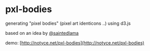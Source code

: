 pxl-bodies
==========

generating "pixel bodies" (pixel art identicons ..) using d3.js

based on an idea by [@saintedlama](http://github.com/saintedlama)

demo: [http://notyce.net/pxl-bodies](http://notyce.net/pxl-bodies)



